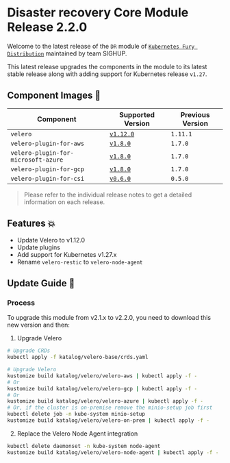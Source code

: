 # Disaster recovery Core Module Release 2.2.0

Welcome to the latest release of the `DR` module of [`Kubernetes Fury Distribution`](https://github.com/sighupio/fury-distribution) maintained by team SIGHUP.

This latest release upgrades the components in the module to its latest stable release along with adding support for Kubernetes release `v1.27`.

## Component Images 🚢

| Component                           | Supported Version                                                                                 | Previous Version |
|-------------------------------------|---------------------------------------------------------------------------------------------------|------------------|
| `velero`                            | [`v1.12.0`](https://github.com/vmware-tanzu/velero/releases/tag/v1.12.0)                          | `1.11.1`          |
| `velero-plugin-for-aws`             | [`v1.8.0`](https://github.com/vmware-tanzu/velero-plugin-for-aws/releases/tag/v1.8.0)             | `1.7.0`          |
| `velero-plugin-for-microsoft-azure` | [`v1.8.0`](https://github.com/vmware-tanzu/velero-plugin-for-microsoft-azure/releases/tag/v1.8.0) | `1.7.0`          |
| `velero-plugin-for-gcp`             | [`v1.8.0`](https://github.com/vmware-tanzu/velero-plugin-for-gcp/releases/tag/v1.8.0)             | `1.7.0`          |
| `velero-plugin-for-csi`             | [`v0.6.0`](https://github.com/vmware-tanzu/velero-plugin-for-csi/releases/tag/v0.6.0)             | `0.5.0`          |

> Please refer to the individual release notes to get a detailed information on each release.

## Features 💥

- Update Velero to v1.12.0
- Update plugins
- Add support for Kubernetes v1.27.x
- Rename `velero-restic` to `velero-node-agent`

## Update Guide 🦮

### Process

To upgrade this module from v2.1.x to v2.2.0, you need to download this new version and then:

1. Upgrade Velero
```bash
# Upgrade CRDs
kubectl apply -f katalog/velero-base/crds.yaml

# Upgrade Velero
kustomize build katalog/velero/velero-aws | kubectl apply -f -
# Or
kustomize build katalog/velero/velero-gcp | kubectl apply -f -
# Or
kustomize build katalog/velero/velero-azure | kubectl apply -f -
# Or, if the cluster is on-premise remove the minio-setup job first
kubectl delete job -n kube-system minio-setup
kustomize build katalog/velero/velero-on-prem | kubectl apply -f -
```

2. Replace the Velero Node Agent integration
```bash
kubectl delete daemonset -n kube-system node-agent
kustomize build katalog/velero/velero-node-agent | kubectl apply -f -
```
